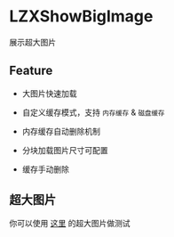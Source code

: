 # LZXShowBigImage
展示超大图片

## Feature

* 大图片快速加载

* 自定义缓存模式，支持 `内存缓存` & `磁盘缓存`

* 内存缓存自动删除机制

* 分块加载图片尺寸可配置

* 缓存手动删除

## 超大图片

你可以使用 [这里](https://pan.baidu.com/s/1jImUUEU) 的超大图片做测试
